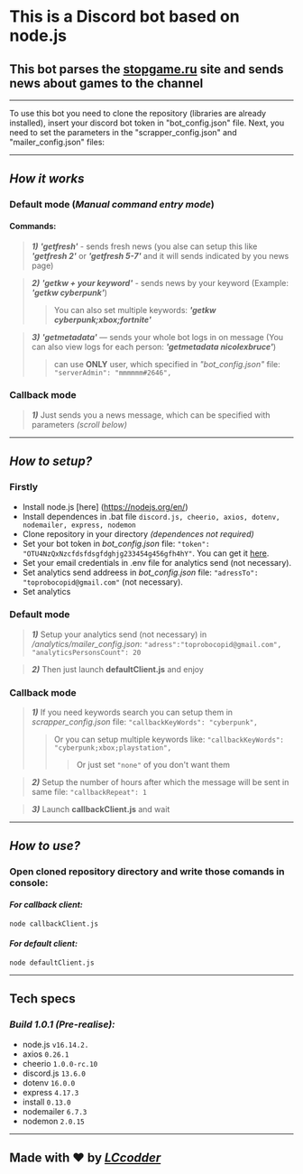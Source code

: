 # **This is a Discord bot based on node.js**

## This bot parses the [stopgame.ru](https://stopgame.ru/) site and sends news about games to the channel
___


To use this bot you need to clone the repository (libraries are already installed), insert your discord bot token in "bot_config.json" file. Next, you need to set the parameters in the "scrapper_config.json" and "mailer_config.json" files:


___
## *How it works*
### Default mode (*Manual command entry mode*)
####  Commands: 
>***1)*** ***'getfresh'*** - sends fresh news (you alse can setup this like ***'getfresh 2'*** or ***'getfresh 5-7'*** and it will sends indicated by you news page)

>***2)*** ***'getkw + your keyword'*** - sends news by your keyword (Example: ***'getkw cyberpunk'***)
>>  You can also set multiple keywords: ***'getkw cyberpunk;xbox;fortnite'***

>***3)*** ***'getmetadata'*** — sends your whole bot logs in on message (You can also view logs for each person: ***'getmetadata nicolexbruce'***) 
>> can use **ONLY** user, which specified in
*"bot_config.json"* file: `"serverAdmin": "mmmmmm#2646",`

### Callback mode
>***1)*** Just sends you a news message, which can be specified with parameters *(scroll below)*
___

## *How to setup?*
### Firstly
+ Install node.js [here] (https://nodejs.org/en/)
+ Install dependences in .bat file `discord.js, cheerio, axios, dotenv, nodemailer, express, nodemon`
+ Clone repository in your directory *(dependences not required)*
+ Set your bot token in *bot_config.json* file: `"token": "OTU4NzQxNzcfdsfdsgfdghjg233454g456gfh4hY"`. You can get it [here](https://discord.com/developers/applications).
+ Set your email credentials in .env file for analytics send (not necessary).
+ Set analytics send addreess in *bot_config.json* file: `"adressTo": "toprobocopid@gmail.com"` (not necessary).
+ Set analytics


### Default mode

> ***1)*** Setup your analytics send (not necessary) in */analytics/mailer_config.json*: `"adress":"toprobocopid@gmail.com",
"analyticsPersonsCount": 20`

> ***2)*** Then just launch **defaultClient.js** and enjoy 
### Callback mode


>***1)*** If you need keywords search you can setup them in *scrapper_config.json* file: `"callbackKeyWords": "cyberpunk",`
>> Or you can setup multiple keywords like: `"callbackKeyWords": "cyberpunk;xbox;playstation",`
>>> Or just set `"none"` of you don't want them

>***2)*** Setup the number of hours after which the message will be sent in same file: `"callbackRepeat": 1`

>***3)*** Launch **callbackClient.js** and wait 

___
## *How to use?*
### Open cloned repository directory and write those comands in console:

#### *For callback client:*
```
node callbackClient.js
```
#### *For default client:*
```
node defaultClient.js
```

___
## Tech specs
### *Build 1.0.1 (Pre-realise):*
+ node.js `v16.14.2.`
+ axios `0.26.1`
+ cheerio `1.0.0-rc.10`
+ discord.js `13.6.0`
+ dotenv `16.0.0`
+ express `4.17.3`
+ install `0.13.0`
+ nodemailer `6.7.3` 
+ nodemon `2.0.15`
 
___
## Made with :heart: by [*LCcodder*](https://github.com/LCcodder)
